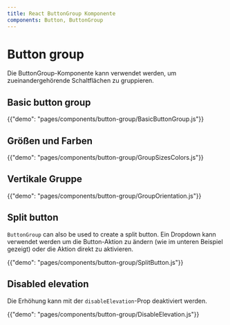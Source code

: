 ```yaml
---
title: React ButtonGroup Komponente
components: Button, ButtonGroup
---
```


# Button group

<p class="description">Die ButtonGroup-Komponente kann verwendet werden, um zueinandergehörende Schaltflächen zu gruppieren.</p>

## Basic button group

{{"demo": "pages/components/button-group/BasicButtonGroup.js"}}

## Größen und Farben

{{"demo": "pages/components/button-group/GroupSizesColors.js"}}

## Vertikale Gruppe

{{"demo": "pages/components/button-group/GroupOrientation.js"}}

## Split button

`ButtonGroup` can also be used to create a split button. Ein Dropdown kann verwendet werden um die Button-Aktion zu ändern (wie im unteren Beispiel gezeigt) oder die Aktion direkt zu aktivieren.

{{"demo": "pages/components/button-group/SplitButton.js"}}

## Disabled elevation

Die Erhöhung kann mit der `disableElevation`-Prop deaktiviert werden.

{{"demo": "pages/components/button-group/DisableElevation.js"}}
